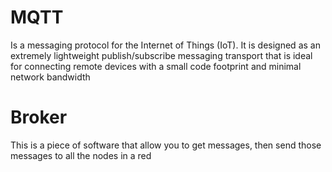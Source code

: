 # MQTT

Is a messaging protocol for the Internet of Things (IoT).
It is designed as an extremely lightweight publish/subscribe
messaging transport that is ideal for connecting remote
devices with a small code footprint and minimal network bandwidth

# Broker

This is a piece of software that allow you to get messages,
then send those messages to all the nodes in a red
